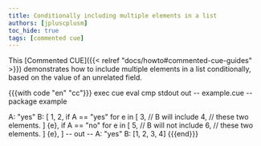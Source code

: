 ```yaml
---
title: Conditionally including multiple elements in a list
authors: [jpluscplusm]
toc_hide: true
tags: [commented cue]
---
```


This [Commented CUE]({{< relref "docs/howto#commented-cue-guides" >}})
demonstrates how to include multiple elements in a list conditionally, based on
the value of an unrelated field.

{{{with code "en" "cc"}}}
exec cue eval
cmp stdout out
-- example.cue --
package example

A: "yes"
B: [
	1,
	2,
	if A == "yes" for e in [
		3, // B will include
		4, // these two elements.
	] {e},
	if A == "no" for e in [
		5, // B will not include
		6, // these two elements.
	] {e},
]
-- out --
A: "yes"
B: [1, 2, 3, 4]
{{{end}}}
